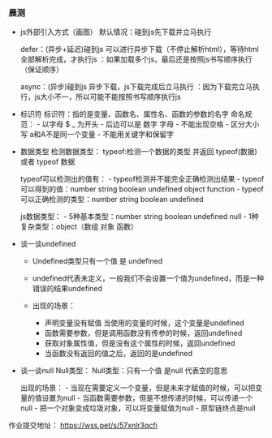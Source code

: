 ### 晨测
- js外部引入方式（画图）
    默认情况：碰到js先下载并立马执行

    defer：(异步+延迟)碰到js 可以进行异步下载（不停止解析html），等待html全部解析完成，才执行js
        ：如果加载多个js，最后还是按照js书写顺序执行（保证顺序）

    async：(异步)碰到js 异步下载，js下载完成后立马执行
        ：因为下载完立马执行，js大小不一，所以可能不能按照书写顺序执行js

- 标识符
    标识符：指的是变量、函数名、属性名、函数的参数的名字
    命名规范：
        - 以字母 $ _ 为开头
        - 后边可以是 数字 字母
        - 不能出现空格
        - 区分大小写  a和A不是同一个变量
        - 不能用关键字和保留字

- 数据类型
    检测数据类型：
        typeof:检测一个数据的类型 并返回
        typeof(数据)  或者  typeof 数据

    typeof可以检测出的值有：
        - typeof检测并不能完全正确检测出结果
        - typeof可以得到的值：number string boolean undefined object function
        - typeof可以正确检测的类型：number string boolean undefined

    js数据类型：
        - 5种基本类型：number string boolean undefined null
        - 1种复杂类型：object（数组 对象 函数）

- 谈一谈undefined
    - Undefined类型只有一个值 是  undefined
    - undefined代表未定义，一般我们不会设置一个值为undefined，而是一种错误的结果undefined

    - 出现的场景：
        - 声明变量没有赋值 当使用的变量的时候，这个变量是undefined
        - 函数需要参数，但是调用函数没有传参的时候，返回undefined
        - 获取对象属性值，但是没有这个属性的时候，返回undefined
        - 当函数没有返回的值之后，返回的是undefined

- 谈一谈null
    Null类型：
        Null类型：只有一个值 是null
        代表空的意思

    出现的场景：
        - 当现在需要定义一个变量，但是未来才赋值的时候，可以把变量的值设置为null
        - 当函数需要参数，但是不想传递的时候，可以传递一个null
        - 把一个对象变成垃圾对象，可以将变量赋值为null
        - 原型链终点是null


作业提交地址：
    https://wss.pet/s/57xnlr3qcfi 
                

    